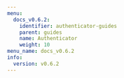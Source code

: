 ```yaml
---
menu:
  docs_v0.6.2:
    identifier: authenticator-guides
    parent: guides
    name: Authenticator
    weight: 10
menu_name: docs_v0.6.2
info:
  version: v0.6.2
---
```



